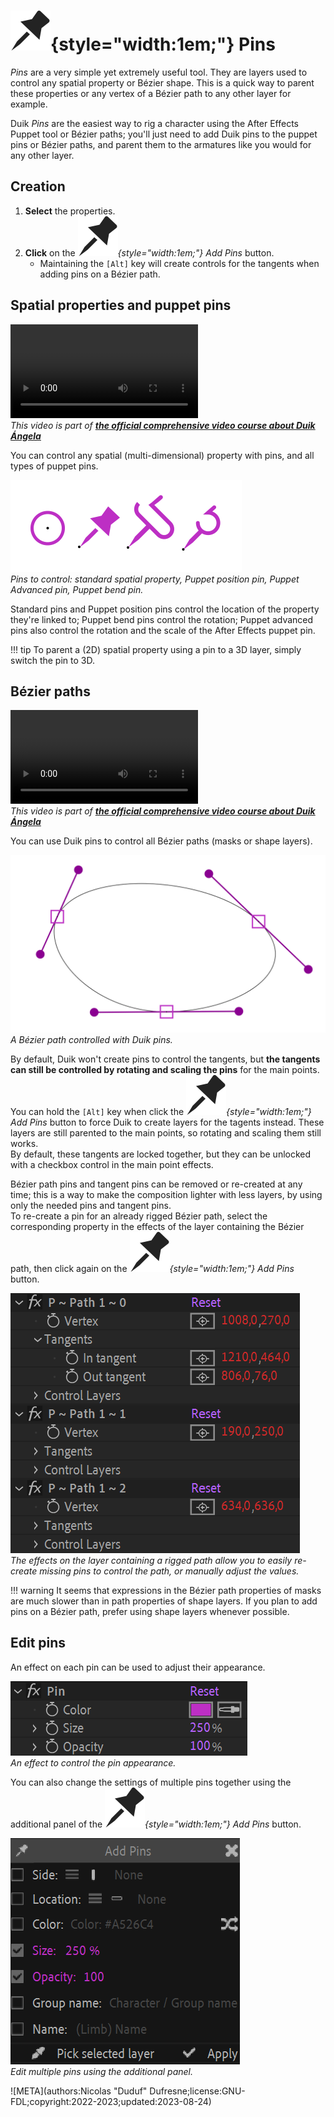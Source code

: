 # ![](../../img/duik/icons/pin.svg){style="width:1em;"} Pins

*Pins* are a very simple yet extremely useful tool. They are layers used to control any spatial property or Bézier shape. This is a quick way to parent these properties or any vertex of a Bézier path to any other layer for example.

Duik *Pins* are the easiest way to rig a character using the After Effects Puppet tool or Bézier paths; you'll just need to add Duik pins to the puppet pins or Bézier paths, and parent them to the armatures like you would for any other layer.

## Creation

1. **Select** the properties.
2. **Click** on the *![](../../img/duik/icons/pin.svg){style="width:1em;"} Add Pins* button.  
    - Maintaining the `[Alt]` key will create controls for the tangents when adding pins on a Bézier path.

## Spatial properties and puppet pins

![RXLAB_VIDEO](https://rxlaboratory.org/wp-content/uploads/rx-videos/Duik17_D02_SpaPins__EN_720.mp4)  
*This video is part of [__the official comprehensive video course about Duik Ángela__](https://rxlaboratory.org/product/the-official-comprehensive-video-course-about-duik-angela/)*

You can control any spatial (multi-dimensional) property with pins, and all types of puppet pins.

![](../../img/duik/constraints/pins-spatial_00000.png)  
*Pins to control: standard spatial property, Puppet position pin, Puppet Advanced pin, Puppet bend pin.*

Standard pins and Puppet position pins control the location of the property they're linked to; Puppet bend pins control the rotation; Puppet advanced pins also control the rotation and the scale of the After Effects puppet pin.

!!! tip
    To parent a (2D) spatial property using a pin to a 3D layer, simply switch the pin to 3D.

## Bézier paths

![RXLAB_VIDEO](https://rxlaboratory.org/wp-content/uploads/rx-videos/Duik17_D04_BezPins__EN_720.mp4)  
*This video is part of [__the official comprehensive video course about Duik Ángela__](https://rxlaboratory.org/product/the-official-comprehensive-video-course-about-duik-angela/)*

You can use Duik pins to control all Bézier paths (masks or shape layers).

![](../../img/duik/constraints/bezier-pins_00018.png)  
*A Bézier path controlled with Duik pins.*

By default, Duik won't create pins to control the tangents, but **the tangents can still be controlled by rotating and scaling the pins** for the main points.  
You can hold the `[Alt]` key when click the *![](../../img/duik/icons/pin.svg){style="width:1em;"} Add Pins* button to force Duik to create layers for the tagents instead. These layers are still parented to the main points, so rotating and scaling them still works.  
By default, these tangents are locked together, but they can be unlocked with a checkbox control in the main point effects.

Bézier path pins and tangent pins can be removed or re-created at any time; this is a way to make the composition lighter with less layers, by using only the needed pins and tangent pins.  
To re-create a pin for an already rigged Bézier path, select the corresponding property in the effects of the layer containing the Bézier path, then click again on the *![](../../img/duik/icons/pin.svg){style="width:1em;"} Add Pins* button.

![](../../img/duik/constraints/pin-path-effects.png)  
*The effects on the layer containing a rigged path allow you to easily re-create missing pins to control the path, or manually adjust the values.*

!!! warning
    It seems that expressions in the Bézier path properties of masks are much slower than in path properties of shape layers. If you plan to add pins on a Bézier path, prefer using shape layers whenever possible.

## Edit pins

An effect on each pin can be used to adjust their appearance.

![](../../img/duik/constraints/pin-effect.png)  
*An effect to control the pin appearance.*

You can also change the settings of multiple pins together using the additional panel of the *![](../../img/duik/icons/pin.svg){style="width:1em;"} Add Pins* button.

![](../../img/duik/constraints/pin-settings.png)  
*Edit multiple pins using the additional panel.*


![META](authors:Nicolas "Duduf" Dufresne;license:GNU-FDL;copyright:2022-2023;updated:2023-08-24)
